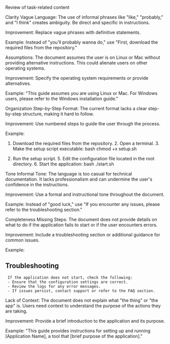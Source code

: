 Review of task-related content

Clarity
Vague Language: The use of informal phrases like "like," "probably," and "I think" creates ambiguity. Be direct and specific in instructions.

Improvement: Replace vague phrases with definitive statements.

Example: Instead of "you’ll probably wanna do," use "First, download the required files from the repository."

Assumptions: The document assumes the user is on Linux or Mac without providing alternative instructions. This could alienate users on other operating systems.

Improvement: Specify the operating system requirements or provide alternatives.

Example: "This guide assumes you are using Linux or Mac. For Windows users, please refer to the Windows installation guide."

Organization
Step-by-Step Format: The current format lacks a clear step-by-step structure, making it hard to follow.

Improvement: Use numbered steps to guide the user through the process.

Example:

1. Download the required files from the repository.
     2. Open a terminal.
     3. Make the setup script executable:
bash
        chmod +x setup.sh

4. Run the setup script.
     5. Edit the configuration file located in the root directory.
     6. Start the application:
bash
        ./start.sh

Tone
Informal Tone: The language is too casual for technical documentation. It lacks professionalism and can undermine the user's confidence in the instructions.

Improvement: Use a formal and instructional tone throughout the document.

Example: Instead of "good luck," use "If you encounter any issues, please refer to the troubleshooting section."

Completeness
Missing Steps: The document does not provide details on what to do if the application fails to start or if the user encounters errors.

Improvement: Include a troubleshooting section or additional guidance for common issues.

Example:

## Troubleshooting
     If the application does not start, check the following:
     - Ensure that the configuration settings are correct.
     - Review the logs for any error messages.
     - If issues persist, contact support or refer to the FAQ section.
Lack of Context: The document does not explain what "the thing" or "the app" is. Users need context to understand the purpose of the actions they are taking.

Improvement: Provide a brief introduction to the application and its purpose.

Example: "This guide provides instructions for setting up and running [Application Name], a tool that [brief purpose of the application]."